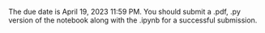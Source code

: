 The due date is April 19, 2023 11:59 PM. You should submit a .pdf, .py version of the notebook along with the .ipynb for a successful submission.
